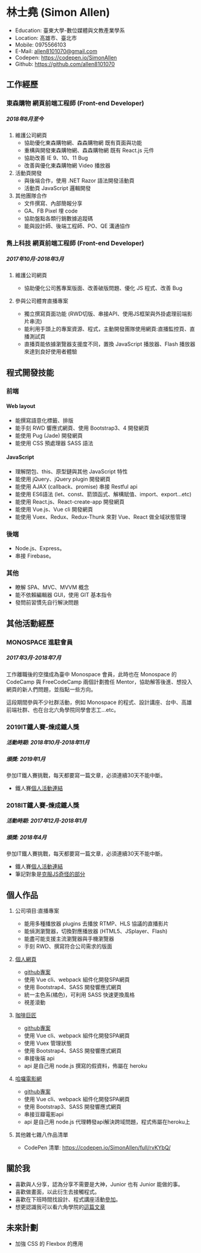 # 林士堯 (Simon Allen)
* Education: 臺東大學-數位媒體與文教產業學系
* Location: 高雄市、臺北市
* Mobile: 0975566103
* E-Mail: allen8101070@gmail.com
* Codepen: https://codepen.io/SimonAllen
* Github: https://github.com/allen8101070

## 工作經歷
### 東森購物 網頁前端工程師 (Front-end Developer)
##### 2018年8月至今
1. 維護公司網頁
    * 協助優化東森購物網、森森購物網 既有頁面與功能
    * 重構與開發東森購物網、森森購物網 既有 React.js 元件
    * 協助改善 IE 9、10、11 Bug
    * 改善與優化東森購物網 Video 播放器
2. 活動頁開發
    * 與後端合作，使用 .NET Razor 語法開發活動頁
    * 活動頁 JavaScript 邏輯開發
3. 其他團隊合作
    * 文件撰寫、內部簡報分享
    * GA、FB Pixel 埋 code
    * 協助盤點各類行銷數據追蹤碼
    * 能與設計師、後端工程師、PO、QE 溝通協作

### 雋上科技 網頁前端工程師 (Front-end Developer)
##### 2017年10月-2018年3月
1. 維護公司網頁
    * 協助優化公司舊專案版面、改善破版問題、優化 JS 程式、改善 Bug

2. 參與公司體育直播專案
    * 獨立撰寫頁面功能 (RWD切版、串接API、使用JS框架與外掛處理前端影片串流)
    * 能利用手頭上的專案資源、程式，主動開發團隊使用網頁:直播監控頁、直播測試頁
    * 直播頁能依據瀏覽器支援度不同，置換 JavaScript 播放器、Flash 播放器來達到良好使用者體驗

## 程式開發技能
### 前端
#### Web layout
* 能撰寫語意化標籤、排版 
* 能手刻 RWD 響應式網頁、使用 Bootstrap3、4 開發網頁 
* 能使用 Pug (Jade) 開發網頁 
* 能使用 CSS 預處理器 SASS 語法

#### JavaScript
* 理解閉包、this、原型鏈與其他 JavaScript 特性 
* 能使用 jQuery、jQuery plugin 開發網頁 
* 能使用 AJAX (callback、promise) 串接 Restful api 
* 能使用 ES6語法 (let、const、箭頭函式、解構賦值、import、export...etc) 
* 能使用 React.js、React-create-app 開發網頁 
* 能使用 Vue.js、Vue cli 開發網頁 
* 能使用 Vuex、Redux、Redux-Thunk 來對 Vue、React 做全域狀態管理

### 後端
* Node.js、Express。
* 串接 Firebase。

### 其他
* 瞭解 SPA、MVC、MVVM 概念
* 能不依賴編輯器 GUI，使用 GIT 基本指令
* 發問前習慣先自行解決問題

## 其他活動經歷
### MONOSPACE 進駐會員
##### 2017年3月-2018年7月
工作離職後的空擋成為臺中 Monospace 會員，此時也在 Monospace 的 CodeCamp 與 FreeCodeCamp 兩個計劃擔任 Mentor，協助解答後進、想投入網頁的新人們問題，並指點一些方向。

這段期間參與不少社群活動，例如 Monospace 的程式、設計講座、台中、高雄前端社群、也在台北六角學院同學會志工...etc。

### 2019IT鐵人賽-煉成鐵人獎
##### 活動時期: 2018年10月-2018年11月
##### 頒獎: 2019年1月
參加IT鐵人賽挑戰，每天都要寫一篇文章，必須連續30天不能中斷。
* 鐵人賽[個人活動連結](https://ithelp.ithome.com.tw/users/20104221/ironman/2067)

### 2018IT鐵人賽-煉成鐵人獎
##### 活動時期: 2017年12月-2018年1月
##### 頒獎: 2018年4月
參加IT鐵人賽挑戰，每天都要寫一篇文章，必須連續30天不能中斷。
* 鐵人賽[個人活動連結](https://goo.gl/dmH7GX)
* 筆記對象是[克服JS奇怪的部分](https://www.udemy.com/javascriptjs/)

## 個人作品
1. 公司項目:直播專案
    * 能用多種播放器 plugins 去播放 RTMP、HLS 協議的直播影片
    * 能偵測瀏覽器，切換對應播放器 (HTML5、JSplayer、Flash)
    * 能盡可能支援主流瀏覽器與手機瀏覽器
    * 手刻 RWD、撰寫符合公司需求的版面

2. [個人網頁](https://allen8101070.github.io/myWebsite/)
    * [github專案](https://github.com/allen8101070/mycliWebsite)
    * 使用 Vue cli、webpack 組件化開發SPA網頁
    * 使用 Bootstrap4、SASS 開發響應式網頁
    * 統一主色系(橘色)，可利用 SASS 快速更換風格
    * 視差滾動

3. [咖啡巨匠](https://allen8101070.github.io/coffeeMasterWebsite/)
    * [github專案](https://github.com/allen8101070/coffeeMasterProject)
    * 使用 Vue cli、webpack 組件化開發SPA網頁
    * 使用 Vuex 管理狀態
    * 使用 Bootstrap4、SASS 開發響應式網頁
    * 串接後端 api
    * api 是自己用 node.js 撰寫的假資料，佈屬在 heroku

4. [哈囉電影網](https://hello-movie-0811.herokuapp.com/index.html)
    * [github專案](https://github.com/allen8101070/movueEvolution)
    * 使用 Vue cli、webpack 組件化開發SPA網頁
    * 使用 Bootstrap3、SASS 開發響應式網頁
    * 串接豆瓣電影api
    * api 是自己用 node.js 代理轉發api解決跨域問題，程式佈屬在heroku上

5. 其他雜七雜八作品清單
    * CodePen 清單: https://codepen.io/SimonAllen/full/rvKYbQ/

## 關於我
* 喜歡與人分享，認為分享不需要是大神，Junior 也有 Junior 能做的事。
* 喜歡做畫面，以此衍生去接觸程式。
* 喜歡在下班時間找設計、程式講座活動[參加](https://kktix.com/user/allen8101070)。
* 想更認識我可以看六角學院的[這篇文章](https://www.hexschool.com/2018/06/15/2018-06-15-interview/)

## 未來計劃
* 加強 CSS 的 Flexbox 的應用

